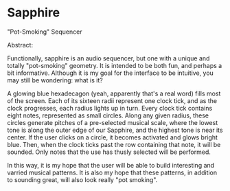 # Sapphire
"Pot-Smoking" Sequencer

Abstract:

Functionally, sapphire is an audio sequencer, but one with a unique and totally "pot-smoking" geometry.  It is intended to be both fun, and perhaps a bit informative.  Although it is my goal for the interface to be intuitive, you may still be wondering: what is it?

A glowing blue hexadecagon (yeah, apparently that's a real word) fills most of the screen.  Each of its sixteen radii represent one clock tick, and as the clock progresses, each radius lights up in turn.  Every clock tick contains eight notes, represented as small circles.  Along any given radius, these circles generate pitches of a pre-selected musical scale, where the lowest tone is along the outer edge of our Sapphire, and the highest tone is near its center.  If the user clicks on a circle, it becomes activated and glows bright blue.  Then, when the clock ticks past the row containing that note, it will be sounded.  Only notes that the use has thusly selected will be performed.

In this way, it is my hope that the user will be able to build interesting and varried musical patterns.  It is also my hope that these patterns, in addition to sounding great, will also look really "pot smoking".
